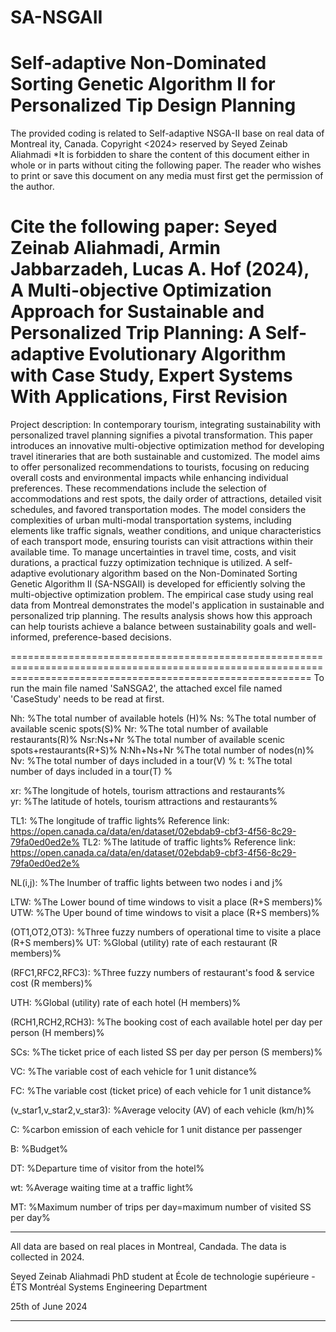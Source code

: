 # SA-NSGAII
Self-adaptive Non-Dominated Sorting Genetic Algorithm II for Personalized Tip Design Planning
=======================================================================================
The provided coding is related to Self-adaptive NSGA-II base on real data of Montreal ity, Canada.
Copyright <2024> reserved by Seyed Zeinab Aliahmadi
*It is forbidden to share the content of this document either in whole or in parts without citing the following paper. The reader who wishes to print or save this document on any media must first get the permission of the author.

Cite the following paper:
Seyed Zeinab Aliahmadi, Armin Jabbarzadeh, Lucas A. Hof (2024), A Multi-objective Optimization Approach for Sustainable and Personalized Trip Planning:  A Self-adaptive Evolutionary Algorithm with Case Study, Expert Systems With Applications, First Revision
============================================================================================================================================================
Project description:
In contemporary tourism, integrating sustainability with personalized travel planning signifies a pivotal transformation. 
This paper introduces an innovative multi-objective optimization method for developing travel itineraries that are both sustainable and customized.
The model aims to offer personalized recommendations to tourists, focusing on reducing overall costs and environmental impacts while enhancing individual preferences. 
These recommendations include the selection of accommodations and rest spots, the daily order of attractions, detailed visit schedules, and favored transportation modes. 
The model considers the complexities of urban multi-modal transportation systems, including elements like traffic signals, weather conditions,
 and unique characteristics of each transport mode, ensuring tourists can visit attractions within their available time. 
To manage uncertainties in travel time, costs, and visit durations, a practical fuzzy optimization technique is utilized. 
A self-adaptive evolutionary algorithm based on the Non-Dominated Sorting Genetic Algorithm II (SA-NSGAII) is developed for efficiently solving the multi-objective optimization problem. 
The empirical case study using real data from Montreal demonstrates the model's application in sustainable and personalized trip planning. 
The results analysis shows how this approach can help tourists achieve a balance between sustainability goals and well-informed, preference-based decisions.

================================================================================================================================================================
To run the main file named 'SaNSGA2', the attached excel file named 'CaseStudy'  needs to be read at first.


Nh:   				%The total number of available hotels (H)%
Ns:     			%The total number of available scenic spots(S)%
Nr: 			        %The total number of available restaurants(R)%
Nsr:Ns+Nr                       %The total number of available scenic spots+restaurants(R+S)%
N:Nh+Ns+Nr                      %The total number of nodes(n)%
Nv:				%The total number of days included in a tour(V) %
t: 				%The total number of days included in a tour(T) %

xr: 				%The longitude of hotels, tourism attractions and restaurants%   
yr: 				%The latitude of hotels, tourism attractions and restaurants%   

TL1:				%The longitude of traffic lights%   Reference link: https://open.canada.ca/data/en/dataset/02ebdab9-cbf3-4f56-8c29-79fa0ed0ed2e%
TL2:				%The latitude of traffic lights%    Reference link: https://open.canada.ca/data/en/dataset/02ebdab9-cbf3-4f56-8c29-79fa0ed0ed2e%

NL(i,j):  			%The lnumber of traffic lights between two nodes i and j%

LTW:				%The Lower bound of time windows to visit a place (R+S members)%  
UTW:				%The Uper bound of time windows to visit a  place (R+S members)%

(OT1,OT2,OT3): 			%Three fuzzy numbers of operational time to visite a place (R+S members)%
UT:				%Global (utility) rate of each restaurant (R members)%

(RFC1,RFC2,RFC3): 		%Three fuzzy numbers of restaurant's food & service cost (R members)%

UTH:				%Global (utility) rate of each hotel (H members)%

(RCH1,RCH2,RCH3): 		%The booking cost of each available hotel  per day per person (H members)%

SCs:				%The ticket price of each listed SS  per day per person (S members)%

VC:				%The variable cost of each vehicle for 1 unit distance%

FC:				%The variable cost (ticket price) of each vehicle for 1 unit distance%


(v_star1,v_star2,v_star3): 		%Average velocity (AV) of each vehicle (km/h)%

C:					%carbon emission of each vehicle for 1 unit distance per passenger

B:					%Budget%

DT:					%Departure time of visitor from the hotel%

wt:					%Average waiting time at a traffic light%

MT:					%Maximum number of trips per day=maximum number of visited SS per day%

***************************
All data are based on real places in Montreal, Candada. The data is collected in 2024.

Seyed Zeinab Aliahmadi
PhD student at École de technologie supérieure - ÉTS Montréal
Systems Engineering Department

25th of June 2024
***************************




